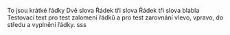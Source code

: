 To
jsou
krátké
řádky
Dvě slova
Řádek tři slova
Řádek tři slova blabla
Testovací text pro test zalomení řádků a pro test zarovnání vlevo, vpravo, do středu a vyplnění řádky. sss
